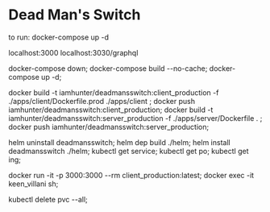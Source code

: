 # Dead Man's Switch

to run: docker-compose up -d

localhost:3000
localhost:3030/graphql



docker-compose down; docker-compose build --no-cache; docker-compose up -d;


docker build -t iamhunter/deadmansswitch:client_production -f ./apps/client/Dockerfile.prod ./apps/client ;
docker push iamhunter/deadmansswitch:client_production;
docker build -t iamhunter/deadmansswitch:server_production -f ./apps/server/Dockerfile . ;
docker push iamhunter/deadmansswitch:server_production;


helm uninstall deadmansswitch;
helm dep build ./helm;
helm install deadmansswitch ./helm;
kubectl get service;
kubectl get po;
kubectl get ing;

docker run -it -p 3000:3000 --rm client_production:latest;
docker exec -it keen_villani sh;

kubectl delete pvc --all;




